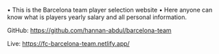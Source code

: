 •	This is the Barcelona team player selection website
•	Here anyone can know what is players yearly salary and all personal information.

GitHub: https://github.com/hannan-abdul/barcelona-team

Live: https://fc-barcelona-team.netlify.app/
